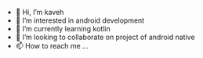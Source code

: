 - 👋 Hi, I’m kaveh
- 👀 I’m interested in android development
- 🌱 I’m currently learning kotlin
- 💞️ I’m looking to collaborate on project of android native
- 📫 How to reach me ...

<!---
llgorell/llgorell is a ✨ special ✨ repository because its `README.md` (this file) appears on your GitHub profile.
You can click the Preview link to take a look at your changes.
--->
